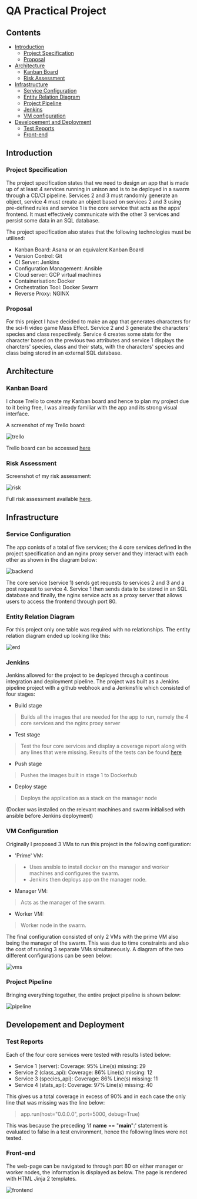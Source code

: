 # QA Practical Project

## Contents
* [Introduction](#introduction)
    * [Project Specification](#project-specification)
    * [Proposal](#proposal)
* [Architecture](#architecture)
    * [Kanban Board](#kanban-board)
    * [Risk Assessment](#risk-assessment)
* [Infrastructure](#infrastructure)
    * [Service Configuration](#service-configuration)
    * [Entity Relation Diagram](#entity-relation-diagram)
    * [Project Pipeline](#project-pipeline)
    * [Jenkins](#jenkins)
    * [VM configuration](#vm-configuration)
* [Developement and Deployment](#developement-and-deployment)
    * [Test Reports](#test-reports)
    * [Front-end](#front-end)

## Introduction

### Project Specification
The project specification states that we need to design an app that is made up of at least 4 services running in unison and is to be deployed in a swarm through a CD/CI pipeline. Services 2 and 3 must randomly generate an object, service 4 must create an object based on services 2 and 3 using pre-defined rules and service 1 is the core service that acts as the apps' frontend. It must effectively communicate with the other 3 services and persist some data in an SQL database.

The project specification also states that the following technologies must be utilised:
- Kanban Board: Asana or an equivalent Kanban Board
- Version Control: Git
- CI Server: Jenkins
- Configuration Management: Ansible
- Cloud server: GCP virtual machines
- Containerisation: Docker
- Orchestration Tool: Docker Swarm
- Reverse Proxy: NGINX

### Proposal
For this project I have decided to make an app that generates characters for the sci-fi video game Mass Effect. Service 2 and 3 generate the characters' species and class respectively. Service 4 creates some stats for the character based on the previous two attributes and service 1 displays the charcters' species, class and their stats, with the characters' species and class being stored in an external SQL database.

## Architecture

### Kanban Board

I chose Trello to create my Kanban board and hence to plan my project due to it being free, I was already familiar with the app and its strong visual interface.

A screenshot of my Trello board:

![trello](./images/trello-board.png)

Trello board can be accessed [here](https://trello.com/b/CTxgd71J/qa-project-2)

### Risk Assessment

Screenshot of my risk assessment:

![risk](./images/risk-assessment.png)

Full risk assessment available [here](https://onedrive.live.com/edit.aspx?resid=2999F3BD7781D9A6!127&ithint=file%2cxlsx&wdOrigin=OFFICECOM-WEB.START.MRU).

## Infrastructure

### Service Configuration

The app conists of a total of five services; the 4 core services defined in the project specification and an nginx proxy server and they interact with each other as shown in the diagram below:

![backend](./images/Backend.png)

The core service (service 1) sends get requests to services 2 and 3 and a post request to service 4. Service 1 then sends data to be stored in an SQL database and finally, the nginx service acts as a proxy server that allows users to access the frontend through port 80. 


### Entity Relation Diagram

For this project only one table was required with no relationships. The entity relation diagram ended up looking like this:

![erd](./images/erd.png)

### Jenkins

Jenkins allowed for the project to be deployed through a continous integration and deployment pipeline. The project was built as a Jenkins pipeline project with a github webhook and a Jenkinsfile which consisted of four stages:
- Build stage
> Builds all the images that are needed for the app to run, namely the 4 core services and the nginx proxy server
- Test stage
> Test the four core services and display a coverage report along with any lines that were missing. Results of the tests can be found [here](#test-reports)
- Push stage
> Pushes the images built in stage 1 to Dockerhub
- Deploy stage
> Deploys the application as a stack on the manager node

(Docker was installed on the relevant machines and swarm initialised with ansible before Jenkins deployment)

### VM Configuration

Originally I proposed 3 VMs to run this project in the following configuration:
- 'Prime' VM: 
> - Uses ansible to install docker on the manager and worker machines and configures the swarm.
> - Jenkins then deploys app on the manager node. 
- Manager VM:
> Acts as the manager of the swarm.
- Worker VM:
> Worker node in the swarm.

The final configuration consisted of only 2 VMs with the prime VM also being the manager of the swarm. This was due to time constraints and also the cost of running 3 separate VMs simultaneously. A diagram of the two different configurations can be seen below:

![vms](./images/vm-config.png)

### Project Pipeline

Bringing everything together, the entire project pipeline is shown below:

![pipeline](./images/pipeline.png)

## Developement and Deployment

### Test Reports

Each of the four core services were tested with results listed below:

- Service 1 (server):   Coverage: 95%   Line(s) missing: 29
- Service 2 (class_api):    Coverage: 86%   Line(s) missing: 12
- Service 3 (species_api):    Coverage: 86%   Line(s) missing: 11
- Service 4 (stats_api):    Coverage: 97%   Line(s) missing: 40

This gives us a total coverage in excess of 90% and in each case the only line that was missing was the line below:
> app.run(host="0.0.0.0", port=5000, debug=True)

This was because the preceding 'if __name__ == "__main__":' statement is evaluated to false in a test environment, hence the following lines were not tested.

### Front-end

The web-page can be navigated to through port 80 on either manager or worker nodes, the information is displayed as below. The page is rendered with HTML Jinja 2 templates.

![frontend](./images/frontend.png)
